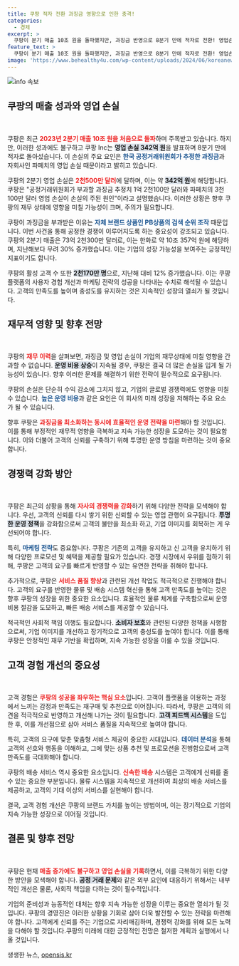 ```yaml
---
title: 쿠팡 적자 전환 과징금 영향으로 인한 충격!
categories:
  - 경제
excerpt: >
  쿠팡이 분기 매출 10조 원을 돌파했지만, 과징금 반영으로 8분기 만에 적자로 전환! 영업손실 342억 원…쿠팡의 위기가 시작됐다. 자세한 내용은 클릭하세요!
feature_text: >
  쿠팡이 분기 매출 10조 원을 돌파했지만, 과징금 반영으로 8분기 만에 적자로 전환! 영업손실 342억 원…쿠팡의 위기가 시작됐다. 자세한 내용은 클릭하세요!
image: 'https://www.behealthy4u.com/wp-content/uploads/2024/06/koreanews.jpg'
---
```


<p><img src="https://www.behealthy4u.com/wp-content/uploads/2024/06/koreanews.jpg" alt="info 속보" /></p>

<h2 data-ke-size="size26">쿠팡의 매출 성과와 영업 손실</h2>

<p data-ke-size="size16">&nbsp;</p>

<p>쿠팡은 최근 <b><span style="color: #ee2323;">2023년 2분기 매출 10조 원을 처음으로 돌파</span></b>하며 주목받고 있습니다. 하지만, 이러한 성과에도 불구하고 쿠팡 Inc는 <b><span style="background-color: #21538527;">영업 손실 342억 원</span></b>을 발표하며 8분기 만에 적자로 돌아섰습니다. 이 손실의 주요 요인은 <b><span style="color: #1a5490;">한국 공정거래위원회가 추정한 과징금</span></b>과 자회사인 파페치의 영업 손실 때문이라고 밝히고 있습니다.</p>

<p>쿠팡의 2분기 영업 손실은 <b><span style="color: #ee2323;">2천500만 달러</span></b>에 달하며, 이는 약 <b><span style="background-color: #21538527;">342억 원</span></b>에 해당합니다. 쿠팡은 "공정거래위원회가 부과할 과징금 추정치 1억 2천100만 달러와 파페치의 3천100만 달러 영업 손실이 손실의 주된 원인"이라고 설명했습니다. 이러한 상황은 향후 쿠팡의 재무 상태에 영향을 미칠 가능성이 크며, 주의가 필요합니다.</p>

<p>쿠팡이 과징금을 부과받은 이유는 <b><span style="color: #1a5490;">자체 브랜드 상품인 PB상품의 검색 순위 조작</span></b> 때문입니다. 이번 사건을 통해 공정한 경쟁이 이루어지도록 하는 중요성이 강조되고 있습니다. 쿠팡의 2분기 매출은 73억 2천300만 달러로, 이는 한화로 약 10조 357억 원에 해당하며, 지난해보다 무려 30% 증가했습니다. 이는 기업의 성장 가능성을 보여주는 긍정적인 지표이기도 합니다.</p>

<p>쿠팡의 활성 고객 수 또한 <b><span style="background-color: #21538527;">2천170만 명</span></b>으로, 지난해 대비 12% 증가했습니다. 이는 쿠팡 플랫폼의 사용자 경험 개선과 마케팅 전략의 성공을 나타내는 수치로 해석될 수 있습니다. 고객의 만족도를 높이며 충성도를 유지하는 것은 지속적인 성장의 열쇠가 될 것입니다.</p>

<h2 data-ke-size="size26">재무적 영향 및 향후 전망</h2>

<p data-ke-size="size16">&nbsp;</p>

<p>쿠팡의 <b><span style="color: #ee2323;">재무 이력</span></b>을 살펴보면, 과징금 및 영업 손실이 기업의 재무상태에 미칠 영향을 간과할 수 없습니다. <b><span style="background-color: #21538527;">운영 비용 상승</span></b>이 지속될 경우, 쿠팡은 결국 더 많은 손실을 입게 될 가능성이 있습니다. 향후 이러한 문제를 해결하기 위한 전략이 필수적으로 요구됩니다.</p>

<p>쿠팡의 손실은 단순히 수익 감소에 그치지 않고, 기업의 글로벌 경쟁력에도 영향을 미칠 수 있습니다. <b><span style="color: #1a5490;">높은 운영 비용</span></b>과 같은 요인은 이 회사의 미래 성장을 저해하는 주요 요소가 될 수 있습니다.</p>

<p>향후 쿠팡은 <b><span style="color: #ee2323;">과징금을 최소화하는 동시에 효율적인 운영 전략을 마련</span></b>해야 할 것입니다. 이를 통해 부정적인 재무적 영향을 극복하고 지속 가능한 성장을 도모하는 것이 필요합니다. 이와 더불어 고객의 신뢰를 구축하기 위해 투명한 운영 방침을 마련하는 것이 중요합니다.</p>

<h2 data-ke-size="size26">경쟁력 강화 방안</h2>

<p data-ke-size="size16">&nbsp;</p>

<p>쿠팡은 최근의 상황을 통해 <b><span style="color: #ee2323;">자사의 경쟁력을 강화</span></b>하기 위해 다양한 전략을 모색해야 합니다. 우선, 고객의 신뢰를 다시 쌓기 위한 신뢰할 수 있는 영업 관행이 요구됩니다. <b><span style="background-color: #21538527;">투명한 운영 정책</span></b>을 강화함으로써 고객의 불만을 최소화 하고, 기업 이미지를 회복하는 게 우선되어야 합니다.</p>

<p>특히, <b><span style="color: #1a5490;">마케팅 전략</span></b>도 중요합니다. 쿠팡은 기존의 고객을 유지하고 신 고객을 유치하기 위해 다양한 프로모션 및 혜택을 제공할 필요가 있습니다. 경쟁 시장에서 우위를 점하기 위해, 쿠팡은 고객의 요구를 빠르게 반영할 수 있는 유연한 전략을 취해야 합니다.</p>

<p>추가적으로, 쿠팡은 <b><span style="color: #ee2323;">서비스 품질 향상</span></b>과 관련된 개선 작업도 적극적으로 진행해야 합니다. 고객의 요구를 반영한 물류 및 배송 시스템 혁신을 통해 고객 만족도를 높이는 것은 향후 쿠팡의 성장을 위한 중요한 요소입니다. 효율적인 물류 체계를 구축함으로써 운영 비용 절감을 도모하고, 빠른 배송 서비스를 제공할 수 있습니다.</p>

<p>적극적인 사회적 책임 이행도 필요합니다. <b><span style="background-color: #21538527;">소비자 보호</span></b>와 관련된 다양한 정책을 시행함으로써, 기업 이미지를 개선하고 장기적으로 고객의 충성도를 높여야 합니다. 이를 통해 쿠팡은 안정적인 재무 기반을 확립하며, 지속 가능한 성장을 이룰 수 있을 것입니다.</p>

<h2 data-ke-size="size26">고객 경험 개선의 중요성</h2>

<p data-ke-size="size16">&nbsp;</p>

<p>고객 경험은 <b><span style="color: #ee2323;">쿠팡의 성공을 좌우하는 핵심 요소</span></b>입니다. 고객이 플랫폼을 이용하는 과정에서 느끼는 감정과 만족도는 재구매 및 추천으로 이어집니다. 따라서, 쿠팡은 고객의 의견을 적극적으로 반영하고 개선해 나가는 것이 필요합니다. <b><span style="background-color: #21538527;">고객 피드백 시스템</span></b>을 도입한 후, 이를 개선점으로 삼아 서비스 품질을 지속적으로 높여야 합니다.</p>

<p>특히, 고객의 요구에 맞춘 맞춤형 서비스 제공이 중요한 시대입니다. <b><span style="color: #1a5490;">데이터 분석</span></b>을 통해 고객의 선호와 행동을 이해하고, 그에 맞는 상품 추천 및 프로모션을 진행함으로써 고객 만족도를 극대화해야 합니다.</p>

<p>쿠팡의 배송 서비스 역시 중요한 요소입니다. <b><span style="color: #ee2323;">신속한 배송</span></b> 시스템은 고객에게 신뢰를 줄 수 있는 중요한 부분입니다. 물류 시스템을 지속적으로 개선하여 최상의 배송 서비스를 제공하고, 고객의 기대 이상의 서비스를 실현해야 합니다.</p>

<p>결국, 고객 경험 개선은 쿠팡의 브랜드 가치를 높이는 방법이며, 이는 장기적으로 기업의 지속 가능한 성장으로 이어질 것입니다.</p>

<h2 data-ke-size="size26">결론 및 향후 전망</h2>

<p data-ke-size="size16">&nbsp;</p>

<p>쿠팡은 현재 <b><span style="color: #ee2323;">매출 증가에도 불구하고 영업 손실을 기록</span></b>하면서, 이를 극복하기 위한 다양한 방안을 모색해야 합니다. <b><span style="background-color: #21538527;">공정 거래 문제</span></b>와 같은 외부 요인에 대응하기 위해서는 내부적인 개선은 물론, 사회적 책임을 다하는 것이 필수적입니다.</p>

<p>기업의 준비성과 능동적인 대처는 향후 지속 가능한 성장을 이루는 중요한 열쇠가 될 것입니다. 쿠팡의 경영진은 이러한 상황을 기회로 삼아 더욱 발전할 수 있는 전략을 마련해야 합니다. 고객에게 신뢰를 주는 기업으로 자리매김하며, 경쟁력 강화를 위해 모든 노력을 다해야 할 것입니다.쿠팡의 미래에 대한 긍정적인 전망은 철저한 계획과 실행에서 나올 것입니다.</p>
생생한 뉴스, <a href="https://opensis.kr" rel="dofollow">opensis.kr</a>


